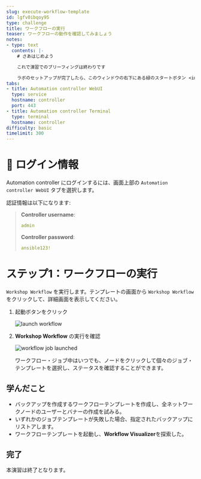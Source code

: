 ```yaml
---
slug: execute-workflow-template
id: lgfv0ibqoy95
type: challenge
title: ワークフローの実行
teaser: ワークフローの動作を確認してみましょう
notes:
- type: text
  contents: |-
    # さあはじめよう

    これで演習でのブリーフィングは終わりです

    ラボのセットアップが完了したら、このウィンドウの右下にある緑のスタートボタン <img src="https://github.com/IPvSean/pictures_for_github/blob/master/start_button.png?raw=true" width="100px" align="left"> をクリックします。
tabs:
- title: Automation controller WebUI
  type: service
  hostname: controller
  port: 443
- title: Automation controller Terminal
  type: terminal
  hostname: controller
difficulty: basic
timelimit: 300
---
```

🔐 ログイン情報
===
Automation controller にログインするには、画面上部の `Automation controller WebUI` タブを選択します。

認証情報は以下になります:

>**Controller username**:
> ```yaml
>admin
>```
>**Controller password**:
>```yaml
>ansible123!
>```

ステップ1：ワークフローの実行
===
`Workshop Workflow` を実行します。テンプレートの画面から `Workshop Workflow` をクリックして、詳細画面を表示してください。


1. 起動ボタンをクリック

    ![launch workflow](https://aap2.demoredhat.com/exercises/ansible_network/9-controller-workflow/images/step7_launch.png)

2. **Workshop Workflow** の実行を確認

    ![workflow job launched](https://aap2.demoredhat.com/exercises/ansible_network/9-controller-workflow/images/step7_final.png)

   ワークフロー・ジョブ中はいつでも、ノードをクリックして個々のジョブ・テンプレートを選択し、ステータスを確認することができます。

## 学んだこと

* バックアップを作成するワークフローテンプレートを作成し、全ネットワークノードのユーザーとバナーの作成を試みる。
* いずれかのジョブテンプレートが失敗した場合、指定されたバックアップにリストアします。
* ワークフローテンプレートを起動し、**Workflow Visualizer**を探索した。

## 完了

本演習は終了となります。
